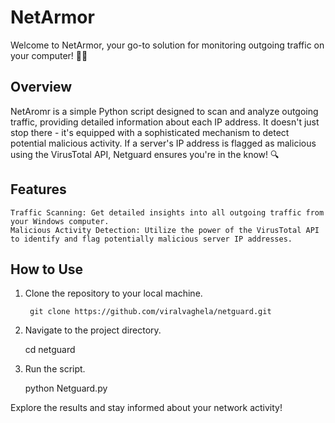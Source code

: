 # NetArmor
Welcome to NetArmor, your go-to solution for monitoring outgoing traffic on your computer! 🕵️‍♂️

## Overview

NetAromr is a simple Python script designed to scan and analyze outgoing traffic, providing detailed information about each IP address. It doesn't just stop there - it's equipped with a sophisticated mechanism to detect potential malicious activity. If a server's IP address is flagged as malicious using the VirusTotal API, Netguard ensures you're in the know! 🔍

## Features
 
    Traffic Scanning: Get detailed insights into all outgoing traffic from your Windows computer.
    Malicious Activity Detection: Utilize the power of the VirusTotal API to identify and flag potentially malicious server IP addresses.


## How to Use

1. Clone the repository to your local machine.

        git clone https://github.com/viralvaghela/netguard.git

2. Navigate to the project directory.

      cd netguard

3. Run the script.

      python Netguard.py

Explore the results and stay informed about your network activity!

